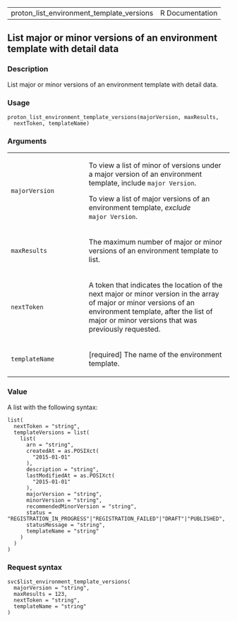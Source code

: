 <table style="width: 100%;">
<tbody>
<tr class="odd">
<td>proton_list_environment_template_versions</td>
<td style="text-align: right;">R Documentation</td>
</tr>
</tbody>
</table>

## List major or minor versions of an environment template with detail data

### Description

List major or minor versions of an environment template with detail
data.

### Usage

    proton_list_environment_template_versions(majorVersion, maxResults,
      nextToken, templateName)

### Arguments

<table>
<colgroup>
<col style="width: 35%" />
<col style="width: 65%" />
</colgroup>
<tbody>
<tr class="odd">
<td><code
id="proton_list_environment_template_versions_:_majorVersion">majorVersion</code></td>
<td><p>To view a list of minor of versions under a major version of an
environment template, include <code
style="white-space: pre;">⁠major Version⁠</code>.</p>
<p>To view a list of major versions of an environment template,
<em>exclude</em> <code
style="white-space: pre;">⁠major Version⁠</code>.</p></td>
</tr>
<tr class="even">
<td><code
id="proton_list_environment_template_versions_:_maxResults">maxResults</code></td>
<td><p>The maximum number of major or minor versions of an environment
template to list.</p></td>
</tr>
<tr class="odd">
<td><code
id="proton_list_environment_template_versions_:_nextToken">nextToken</code></td>
<td><p>A token that indicates the location of the next major or minor
version in the array of major or minor versions of an environment
template, after the list of major or minor versions that was previously
requested.</p></td>
</tr>
<tr class="even">
<td><code
id="proton_list_environment_template_versions_:_templateName">templateName</code></td>
<td><p>[required] The name of the environment template.</p></td>
</tr>
</tbody>
</table>

### Value

A list with the following syntax:

    list(
      nextToken = "string",
      templateVersions = list(
        list(
          arn = "string",
          createdAt = as.POSIXct(
            "2015-01-01"
          ),
          description = "string",
          lastModifiedAt = as.POSIXct(
            "2015-01-01"
          ),
          majorVersion = "string",
          minorVersion = "string",
          recommendedMinorVersion = "string",
          status = "REGISTRATION_IN_PROGRESS"|"REGISTRATION_FAILED"|"DRAFT"|"PUBLISHED",
          statusMessage = "string",
          templateName = "string"
        )
      )
    )

### Request syntax

    svc$list_environment_template_versions(
      majorVersion = "string",
      maxResults = 123,
      nextToken = "string",
      templateName = "string"
    )
